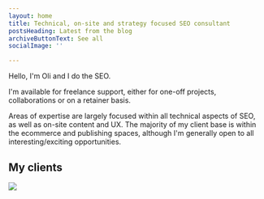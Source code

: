 ```yaml
---
layout: home
title: Technical, on-site and strategy focused SEO consultant
postsHeading: Latest from the blog
archiveButtonText: See all
socialImage: ''

---
```

Hello, I'm Oli and I do the SEO.

I'm available for freelance support, either for one-off projects, collaborations or on a retainer basis.

Areas of expertise are largely focused within all technical aspects of SEO, as well as on-site content and UX. The majority of my client base is within the ecommerce and publishing spaces, although I'm generally open to all interesting/exciting opportunities.

## My clients

![](/images/the-bottle-club-logo-xs.png)
